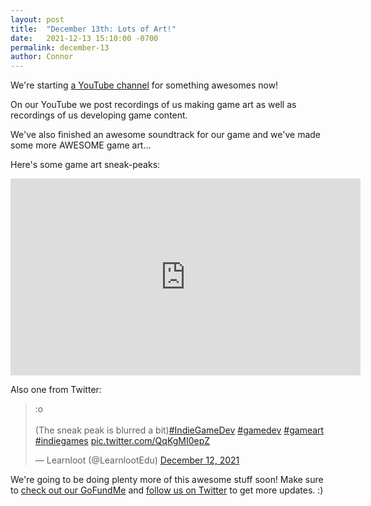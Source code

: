 ```yaml
---
layout: post
title:  "December 13th: Lots of Art!"
date:   2021-12-13 15:10:00 -0700
permalink: december-13
author: Connor
---
```


We're starting <a href="https://www.youtube.com/channel/UC9KU-OirWejEVbMYcYN3fZw">a YouTube channel</a> for something awesomes now!

On our YouTube we post recordings of us making game art as well as recordings of us developing game content.

We've also finished an awesome soundtrack for our game and we've made some more AWESOME game art...

Here's some game art sneak-peaks:

<iframe width="560" height="315" src="https://www.youtube.com/embed/WtExLbkDpnw" title="YouTube video player" frameborder="0" allow="accelerometer; autoplay; clipboard-write; encrypted-media; gyroscope; picture-in-picture" allowfullscreen></iframe>

Also one from Twitter:

<blockquote class="twitter-tweet"><p lang="en" dir="ltr">:o<br><br>(The sneak peak is blurred a bit)<a href="https://twitter.com/hashtag/IndieGameDev?src=hash&amp;ref_src=twsrc%5Etfw">#IndieGameDev</a> <a href="https://twitter.com/hashtag/gamedev?src=hash&amp;ref_src=twsrc%5Etfw">#gamedev</a> <a href="https://twitter.com/hashtag/gameart?src=hash&amp;ref_src=twsrc%5Etfw">#gameart</a> <a href="https://twitter.com/hashtag/indiegames?src=hash&amp;ref_src=twsrc%5Etfw">#indiegames</a> <a href="https://t.co/QqKgMI0epZ">pic.twitter.com/QqKgMI0epZ</a></p>&mdash; Learnloot (@LearnlootEdu) <a href="https://twitter.com/LearnlootEdu/status/1470097634203418629?ref_src=twsrc%5Etfw">December 12, 2021</a></blockquote> <script async src="https://platform.twitter.com/widgets.js" charset="utf-8"></script>

We're going to be doing plenty more of this awesome stuff soon! Make sure to <a href="https://gofund.me/8f64dd75">check out our GoFundMe</a> and <a href="https://twitter.com/LearnlootEdu">follow us on Twitter</a> to get more updates. :)